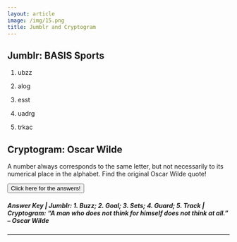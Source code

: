 ```yaml
---
layout: article
image: /img/15.png
title: Jumblr and Cryptogram
---
```


<h2>Jumblr: BASIS Sports</h2>

1. ubzz 

2. alog 

3. esst 

4. uadrg 

5. trkac

<h2>Cryptogram: Oscar Wilde</h2>

A number always corresponds to the same letter, but not necessarily to its numerical place in the alphabet. Find the original Oscar Wilde quote!

<script src="https://ajax.googleapis.com/ajax/libs/jquery/1.11.3/jquery.min.js"></script>
<script>
$(document).ready(function(){
    $("#show").click(function(){
        $("h5").show();
    });
    $("h5").hide();
});
</script>

<button id="show">Click here for the answers!</button>

<h5>Answer Key | Jumblr: 1. Buzz; 2. Goal; 3. Sets; 4. Guard; 5. Track | Cryptogram: “A man who does not think for himself does not think at all.” – Oscar Wilde</h5>
	
<hr style="border-color:#7D7D7D;height:0.5px;">

